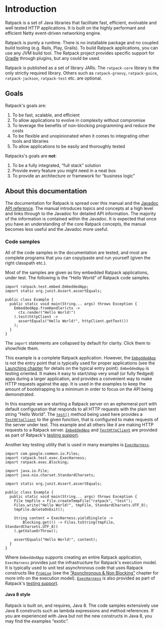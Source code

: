 # Introduction

Ratpack is a set of Java libraries that facilitate fast, efficient, evolvable and well tested HTTP applications.
It is built on the highly performant and efficient Netty event-driven networking engine.

Ratpack is purely a runtime.
There is no installable package and no coupled build tooling (e.g. Rails, Play, Grails).
To build Ratpack applications, you can use any JVM build tool.
The Ratpack project provides specific support for [Gradle](http://www.gradle.org) through plugins, but any could be used.

Ratpack is published as a set of library JARs.
The `ratpack-core` library is the only strictly required library.
Others such as `ratpack-groovy`, `ratpack-guice`, `ratpack-jackson`, `ratpack-test` etc. are optional.

## Goals

Ratpack's goals are:
  
1. To be fast, scalable, and efficient
2. To allow applications to evolve in complexity without compromise
3. To leverage the benefits of non-blocking programming and reduce the costs
4. To be flexible and unopinionated when it comes to integrating other tools and libraries
5. To allow applications to be easily and thoroughly tested
 
Ratpacks's goals are **not**:

1. To be a fully integrated, “full stack” solution
2. Provide every feature you might need in a neat box
3. To provide an architecture or framework for “business logic”

## About this documentation

The documentation for Ratpack is spread over this manual and the [Javadoc API reference](api/).
The manual introduces topics and concepts at a high level and links through to the Javadoc for detailed API information.
The majority of the information is contained within the Javadoc.
It is expected that once you have an understanding of the core Ratpack concepts, the manual becomes less useful and the Javadoc more useful.

### Code samples

All of the code samples in the documentation are tested, and most are complete programs that you can copy/paste and run yourself (given the right classpath etc.).

Most of the samples are given as tiny embedded Ratpack applications, under test.
The following is the “Hello World” of Ratpack code samples.

```language-java
import ratpack.test.embed.EmbeddedApp;
import static org.junit.Assert.assertEquals;
 
public class Example {
  public static void main(String... args) throws Exception {
    EmbeddedApp.fromHandler(ctx -> 
      ctx.render("Hello World!")
    ).test(httpClient -> 
      assertEquals("Hello World!", httpClient.getText())
    );
  }
}
```

The `import` statements are collapsed by default for clarity.
Click them to show/hide them.

This example is a complete Ratpack application.
However, the [`EmbeddedApp`](api/ratpack/test/embed/EmbeddedApp.html) is not the entry point that is typically used for proper applications (see the [Launching chapter](launching.html) for details on the typical entry point).
`EmbeddedApp` is testing oriented.
It makes it easy to start/stop very small (or fully fledged) apps during a larger application, and provides a convenient way to make HTTP requests against the app.
It is used in the examples to keep the amount of bootstrapping to a minimum in order to focus on the API being demonstrated.

In this example we are starting a Ratpack server on an ephemeral port with default configuration that responds to all HTTP requests with the plain text string “Hello World”.
The [`test()`](api/ratpack/test/CloseableApplicationUnderTest.html#test-ratpack.func.Action-) method being used here provides a [`TestHttpClient`](api/ratpack/test/http/TestHttpClient.html) to the given function, that is configured to make requests of the server under test.
This example and all others like it are making HTTP requests to a Ratpack server.
[`EmbeddedApp`](api/ratpack/test/embed/EmbeddedApp.html) and [`TestHttpClient`](api/ratpack/test/http/TestHttpClient.html) are provided as part of Ratpack's [testing support](testing.html).

Another key testing utility that is used in many examples is [`ExecHarness`](api/ratpack/test/exec/ExecHarness.html).

```language-java
import com.google.common.io.Files;
import ratpack.test.exec.ExecHarness;
import ratpack.exec.Blocking;

import java.io.File;
import java.nio.charset.StandardCharsets;

import static org.junit.Assert.assertEquals;

public class Example {
  public static void main(String... args) throws Exception {
    File tmpFile = File.createTempFile("ratpack", "test");
    Files.write("Hello World!", tmpFile, StandardCharsets.UTF_8);
    tmpFile.deleteOnExit();

    String content = ExecHarness.yieldSingle(e ->
        Blocking.get(() -> Files.toString(tmpFile, StandardCharsets.UTF_8))
    ).getValueOrThrow();

    assertEquals("Hello World!", content);
  }
}
```

Where `EmbeddedApp` supports creating an entire Ratpack application, `ExecHarness` provides just the infrastructure for Ratpack's execution model.
It is typically used to unit test asynchronous code that uses Ratpack constructs like [`Promise`](api/ratpack/exec/Promise.html) (see the [“Asynchronous & Non Blocking”](async.html) chapter for more info on the execution model).
[`ExecHarness`](api/ratpack/test/exec/ExecHarness.html) is also provided as part of Ratpack's [testing support](testing.html).

#### Java 8 style

Ratpack is built on, and requires, Java 8. The code samples extensively use Java 8 constructs such as lambda expressions and method references.
If you are experienced with Java but not the new constructs in Java 8, you may find the examples “exotic”.
